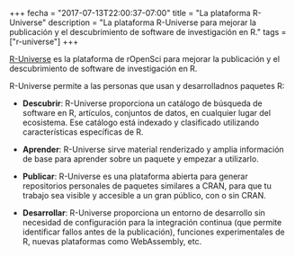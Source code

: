 +++
fecha = "2017-07-13T22:00:37-07:00"
title = "La plataforma R-Universe"
description = "La plataforma R-Universe para mejorar la publicación y el descubrimiento de software de investigación en R."
tags = ["r-universe"]
+++

[R-Universe](https://r-universe.dev/) es la plataforma de rOpenSci para mejorar la publicación y el descubrimiento de software de investigación en R.

R-Universe permite a las personas que usan y desarrolladnos paquetes R:

- **Descubrir**: R-Universe proporciona un catálogo de búsqueda de software en R, artículos, conjuntos de datos, en cualquier lugar del ecosistema. Ese catálogo está indexado y clasificado utilizando características específicas de R.

- **Aprender**: R-Universe sirve material renderizado y amplia información de base para aprender sobre un paquete y empezar a utilizarlo.

- **Publicar**: R-Universe es una plataforma abierta para generar repositorios personales de paquetes similares a CRAN, para que tu trabajo sea visible y accesible a un gran público, con o sin CRAN.

- **Desarrollar**: R-Universe proporciona un entorno de desarrollo sin necesidad de configuración para la integración continua (que permite identificar fallos antes de la publicación), funciones experimentales de R, nuevas plataformas como WebAssembly, etc.


